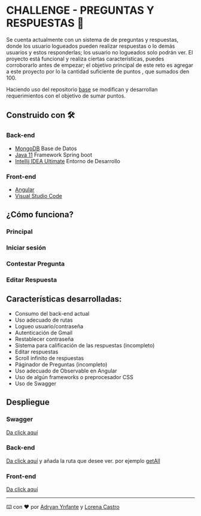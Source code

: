 # CHALLENGE - PREGUNTAS Y RESPUESTAS 📝

Se cuenta actualmente con un sistema de de preguntas y respuestas, donde los usuario logueados pueden realizar respuestas o lo demás usuarios y estos responderlas; los usuario no logueados solo podrán ver.
El proyecto está funcional y realiza ciertas características, puedes corroborarlo antes de empezar; el objetivo principal de este reto es agregar a este proyecto por lo la cantidad suficiente de puntos , que sumados den 100.

Haciendo uso del repositorio [base](https://github.com/Eddi-sofka/reto-training-intermedio-practica-personal.git) se modifican y desarrollan requerimientos con el objetivo de sumar puntos.

## Construido con 🛠️

### Back-end
- [MongoDB](https://www.mongodb.com/cloud/atlas/lp/try2?utm_source=google&utm_campaign=gs_americas_colombia_search_core_brand_atlas_desktop&utm_term=mongodb&utm_medium=cpc_paid_search&utm_ad=e&utm_ad_campaign_id=12212624317&adgroup=115749712463&gclid=CjwKCAjwnZaVBhA6EiwAVVyv9EK8x-kBnr7xN18ZbM-Mhwu9isgdyijacmxcVGWuppLKN98bOt5X_xoCt0UQAvD_BwE) Base de Datos
- [Java 11](https://www.oracle.com/java/technologies/downloads/) Framework Spring boot
- [Intellij IDEA Ultimate](https://www.jetbrains.com/es-es/idea/download/#section=windows) Entorno de Desarrollo

### Front-end
- [Angular](https://angular.io/)
- [Visual Studio Code](https://code.visualstudio.com/)

## ¿Cómo funciona?

### Principal

### Iniciar sesión

### Contestar Pregunta

### Editar Respuesta


## Características desarrolladas:
- Consumo del back-end actual
- Uso adecuado de rutas
- Logueo usuario/contraseña
- Autenticación de Gmail
- Restablecer contraseña
- Sistema para calificación de las respuestas (incompleto)
- Editar respuestas
- Scroll infinito de respuestas
- Páginador de Preguntas (incompleto)
- Uso adecuado de Observable en Angular
- Uso de algún frameworks o preprocesador CSS
- Uso de Swagger 

## Despliegue

### Swagger
[Da click aquí](https://forum-sofka.herokuapp.com/webjars/swagger-ui/index.html#/)

### Back-end
[Da click aquí](https://forum-sofka.herokuapp.com/) y añada la ruta que desee ver. por ejemplo [getAll](https://forum-sofka.herokuapp.com/getAll)

### Front-end
[Da click aquí]()

---
⌨️ con ❤️ por [Adryan Ynfante](https://github.com/HelloStan13) y [Lorena Castro](https://github.com/Lcastro98) 


